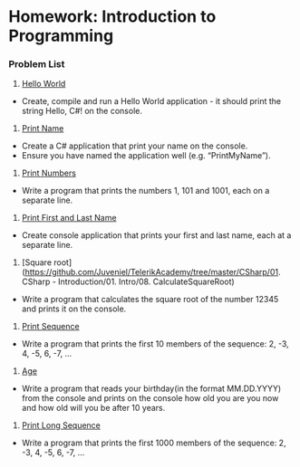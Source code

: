 
Homework: Introduction to Programming
=====================================

### Problem List

1. [Hello World](https://github.com/Juveniel/TelerikAcademy/tree/master/CSharp/01.%20CSharp%20-%20Introduction/01.%20Intro/01.%20HelloWorld)
 - Create, compile and run a Hello World application - it should print the string Hello, C#! on the console.
1. [Print Name](https://github.com/Juveniel/TelerikAcademy/tree/master/CSharp/01.%20CSharp%20-%20Introduction/01.%20Intro/02.%20PrintMyName)
 - Create a C# application that print your name on the console.
 - Ensure you have named the application well (e.g. “PrintMyName”).
1. [Print Numbers](https://github.com/Juveniel/TelerikAcademy/tree/master/CSharp/01.%20CSharp%20-%20Introduction/01.%20Intro/03.%20PrintNumbers)
 - Write a program that prints the numbers 1, 101 and 1001, each on a separate line.
1. [Print First and Last Name](https://github.com/Juveniel/TelerikAcademy/tree/master/CSharp/01.%20CSharp%20-%20Introduction/01.%20Intro/06.%20PrintNumbers)
 - Create console application that prints your first and last name, each at a separate line.
1. [Square root](https://github.com/Juveniel/TelerikAcademy/tree/master/CSharp/01. CSharp - Introduction/01. Intro/08. CalculateSquareRoot)
 - Write a program that calculates the square root of the number 12345 and prints it on the console.
1. [Print Sequence](https://github.com/Juveniel/TelerikAcademy/tree/master/CSharp/01.%20CSharp%20-%20Introduction/01.%20Intro/09.%20PrintSequence)
 - Write a program that prints the first 10 members of the sequence: 2, -3, 4, -5, 6, -7, ...
1. [Age](https://github.com/Juveniel/TelerikAcademy/tree/master/CSharp/01.%20CSharp%20-%20Introduction/01.%20Intro/15.%20CalculateAge)
 - Write a program that reads your birthday(in the format MM.DD.YYYY) from the console and prints on the console how old you are you now and how old will you be after 10 years.
1. [Print Long Sequence](https://github.com/Juveniel/TelerikAcademy/tree/master/CSharp/01.%20CSharp%20-%20Introduction/01.%20Intro/16.%20LongSequence)
 - Write a program that prints the first 1000 members of the sequence: 2, -3, 4, -5, 6, -7, …
